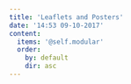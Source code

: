 ```yaml
---
title: 'Leaflets and Posters'
date: '14:53 09-10-2017'
content:
  items: '@self.modular'
  order:
    by: default
    dir: asc
---
```

